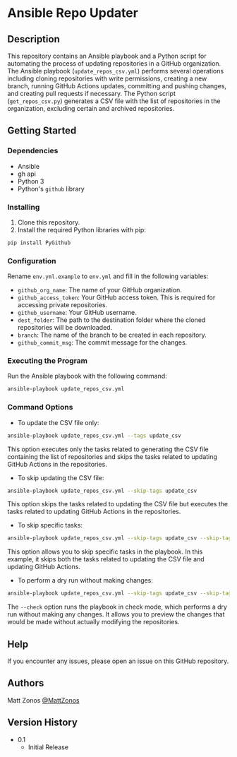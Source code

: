 # Ansible Repo Updater

## Description

This repository contains an Ansible playbook and a Python script for automating the process of updating repositories in a GitHub organization. The Ansible playbook (`update_repos_csv.yml`) performs several operations including cloning repositories with write permissions, creating a new branch, running GitHub Actions updates, committing and pushing changes, and creating pull requests if necessary. The Python script (`get_repos_csv.py`) generates a CSV file with the list of repositories in the organization, excluding certain and archived repositories.

## Getting Started

### Dependencies

- Ansible
- gh api
- Python 3
- Python's `github` library

### Installing

1. Clone this repository.
2. Install the required Python libraries with pip:

```bash
pip install PyGithub
```

### Configuration

Rename `env.yml.example` to `env.yml` and fill in the following variables:

- `github_org_name`: The name of your GitHub organization.
- `github_access_token`: Your GitHub access token. This is required for accessing private repositories.
- `github_username`: Your GitHub username.
- `dest_folder`: The path to the destination folder where the cloned repositories will be downloaded.
- `branch`: The name of the branch to be created in each repository.
- `github_commit_msg`: The commit message for the changes.

### Executing the Program

Run the Ansible playbook with the following command:

```bash
ansible-playbook update_repos_csv.yml
```

### Command Options

- To update the CSV file only:

```bash
ansible-playbook update_repos_csv.yml --tags update_csv
```

  This option executes only the tasks related to generating the CSV file containing the list of repositories and skips the tasks related to updating GitHub Actions in the repositories.

- To skip updating the CSV file:

```bash
ansible-playbook update_repos_csv.yml --skip-tags update_csv
```

  This option skips the tasks related to updating the CSV file but executes the tasks related to updating GitHub Actions in the repositories.

- To skip specific tasks:

```bash
ansible-playbook update_repos_csv.yml --skip-tags update_csv --skip-tags update
```

  This option allows you to skip specific tasks in the playbook. In this example, it skips both the tasks related to updating the CSV file and updating GitHub Actions.

- To perform a dry run without making changes:

```bash
ansible-playbook update_repos_csv.yml --skip-tags update_csv --skip-tags update --check
```

  The `--check` option runs the playbook in check mode, which performs a dry run without making any changes. It allows you to preview the changes that would be made without actually modifying the repositories.

## Help

If you encounter any issues, please open an issue on this GitHub repository.

## Authors

Matt Zonos [@MattZonos](https://github.com/matt-zonos)

## Version History

- 0.1
  - Initial Release
